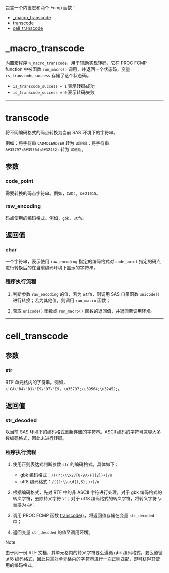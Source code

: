包含一个内置宏和两个 Fcmp 函数：

- [\_macro_transcode](#_macro_transcode)
- [transcode](#transcode)
- [cell_transcode](#cell_transcode)

# \_macro_transcode

内置宏程序 `%_macro_transcode`，用于辅助实现转码，它在 PROC FCMP function 中被函数 `run_macro()` 调用，并返回一个状态码，变量 `is_transcode_success` 存储了这个状态码。

- `is_transcode_success = 1` 表示转码成功
- `is_transcode_success = 0` 表示转码失败

---

# transcode

将不同编码格式的码点转换为当前 SAS 环境下的字符串。

例如：将字符串 `CAD4D1E9D7E9` 转为 `试验组`；将字符串 `&#35797;&#39564;&#32452;` 转为 `试验组`。

## 参数

### code_point

需要转换的码点字符串。例如，`CAD4`，`&#21015`。

### raw_encoding

码点使用的编码格式。例如，`gbk`，`utf8`。

## 返回值

### char

一个字符串，表示使用 `raw_encoding` 指定的编码格式对 `code_point` 指定的码点进行转换后的在当前编码环境下显示的字符串。

### 程序执行流程

1. 判断参数 `raw_encoding` 的值，若为 `utf8`，则调用 SAS 自带函数 `unicode()` 进行转换；若为其他值，则调用 `run_macro` 函数；

2. 获取 `unicode()` 函数或 `run_macro()` 函数的返回值，并返回至调用环境。

---

# cell_transcode

## 参数

### str

RTF 单元格内的字符串。例如，`\'CA\'D4\'D1\'E9\'D7\'E9`，`\u35797;\u39564;\u32452;`。

## 返回值

### str_decoded

以当前 SAS 环境下的编码格式重新存储的字符串。ASCII 编码的字符可兼容大多数编码格式，因此未进行转码。

### 程序执行流程

1. 使用正则表达式判断参数 `str` 的编码格式，具体如下：

   - gbk 编码格式：`/((?:\\\x27[0-9A-F]{2})+)/o`
   - utf8 编码格式：`/((?:\\u\d{1,5};)+)/o`

2. 根据编码格式，先对 RTF 中的非 ASCII 字符进行处理，对于 gbk 编码格式的转义字符，去除转义字符 `\'`；对于 utf8 编码格式的转义字符，将转义字符 `\u` 替换为 `&#`；

3. 调用 PROC FCMP 函数 [transcode()](#transcode)，将返回值存储在变量 `str_decoded` 中；

4. 返回变量 `str_decoded` 的值至调用环境。

> [!NOTE]
>
> 由于同一份 RTF 文档，其单元格内的转义字符要么遵循 gbk 编码格式，要么遵循 utf8 编码格式，因此只需对单元格内的字符串进行一次正则匹配，即可获得其使用的编码格式。

